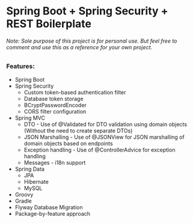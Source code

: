 # Spring Boot + Spring Security + REST Boilerplate
###### Note: Sole purpose of this project is for personal use. But feel free to comment and use this as a reference for your own project. 
### Features: 
- Spring Boot
- Spring Security
	* Custom token-based authentication filter
	* Database token storage
	* BCryptPasswordEncoder
	* CORS filter configuration
- Spring MVC
	* DTO - Use of @Validated for DTO validation using domain objects (Without the need to create separate DTOs)
	* JSON Marshalling - Use of @JSONView for JSON marshalling of domain objects based on endpoints
	* Exception handling - Use of @ControllerAdvice for exception handling
	* Messages - i18n support
- Spring Data
	* JPA
	* Hibernate
	* MySQL 
- Groovy
- Gradle
- Flyway Database Migration
- Package-by-feature approach